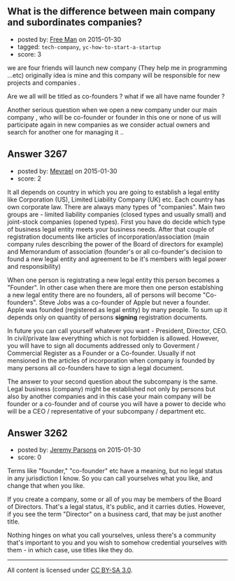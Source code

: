 ## What is the difference between main company and subordinates companies?

- posted by: [Free Man](https://stackexchange.com/users/3201305/free-man) on 2015-01-30
- tagged: `tech-company`, `yc-how-to-start-a-startup`
- score: 3

we are four friends will launch new company (They help me in programming ...etc) originally idea is mine and this company will be responsible for new projects and companies .

Are we all will be titled as co-founders ? what if we all have name founder ?

Another serious question when we open a new company under our main company , who will be co-founder or founder in this one or none of us will participate again in new companies as we consider actual owners and search for another one for managing it .. 


## Answer 3267

- posted by: [Mevrael](https://stackexchange.com/users/4703540/mevrael) on 2015-01-30
- score: 2

It all depends on country in which you are going to establish a legal entity like Corporation (US), Limited Liability Company (UK) etc. Each country has own corporate law. There are always many types of "companies". Main two groups are - limited liability companies (closed types and usually small) and joint-stock companies (opened types). First you have do decide which type of business legal entity meets your business needs. After that couple of registration documents like articles of incorporation/association (main company rules describing the power of the Board of directors for example) and Memorandum of association (founder's or all co-founder's decision to found a new legal entity and agreement to be it's members with legal power and responsibility)

When one person is registrating a new legal entity this person becomes a "Founder". In other case when there are more then one person establshing a new legal entity there are no founders, all of persons will become "Co-founders". Steve Jobs was a co-founder of Apple but never a founder. Apple was founded (registered as legal entity) by many people. To sum up it depends only on quantity of persons **signing** registration documents.

In future you can call yourself whatever you want - President, Director, CEO. In civil/private law everything which is not forbidden is allowed. However, you will have to sign all documents addressed only to Goverment / Commercial Register as a Founder or a Co-founder. Usually if not mensioned in the articles of incorporation when company is founded by many persons all co-founders have to sign a legal document.

The answer to your second question about the subcompany is the same. Legal business (company) might be established not only by persons but also by another companies and in this case your main company will be founder or a co-founder and of course you will have a power to decide who will be a CEO / representative of your subcompany / department etc.


## Answer 3262

- posted by: [Jeremy Parsons](https://stackexchange.com/users/497810/jeremy-parsons) on 2015-01-30
- score: 0

Terms like "founder," "co-founder" etc have a meaning, but no legal status in any jurisdiction I know. So you can call yourselves what you like, and change that when you like.

If you create a company, some or all of you may be members of the Board of Directors. That's a legal status, it's public, and it carries duties. However, if you see the term "Director" on a business card, that may be just another title.

Nothing hinges on what you call yourselves, unless there's a community that's important to you and you wish to somehow credential yourselves with them - in which case, use titles like they do.



---

All content is licensed under [CC BY-SA 3.0](https://creativecommons.org/licenses/by-sa/3.0/).

